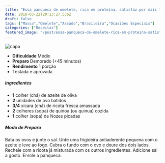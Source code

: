 ```yaml
---
title: "Essa panqueca de omelete, rica em proteína, satisfaz por mais tempo"
date: 2018-03-22T20:13:27.536Z
draft: false
tags: ["Massa","Omelete","Assado","Brasileira","Ocasiões Especiais"]
categories: ["Receitas"]
featured_image: "/post/essa-panqueca-de-omelete-rica-em-proteina-satisfaz-por-mais-tempo.fbe8dd3a.jpg"
---
```


![capa](/post/essa-panqueca-de-omelete-rica-em-proteina-satisfaz-por-mais-tempo.fbe8dd3a.jpg)

*   **Dificuldade** Médio
*   **Preparo** Demorado (+45 minutos)
*   **Rendimento** 1 porção
*   Testada e aprovada
    

##### Ingredientes

*   **1** colher (chá) de azeite de oliva
*   **2** unidades de ovo batidos
*   **3/4** xícara (chá) de ricota fresca amassada
*   **2** colheres (sopa) de quinoa (ou quinua) cozida
*   **1** colher (sopa) de Nozes picadas

##### Modo de Preparo

Bata os ovos e junte o sal. Unte uma frigideira antiaderente pequena com o azeite e leve ao fogo. Cubra o fundo com o ovo e doure dos dois lados. Recheie com a ricota já misturada com os outros ingredientes. Adicione sal a gosto. Enrole a panqueca.
